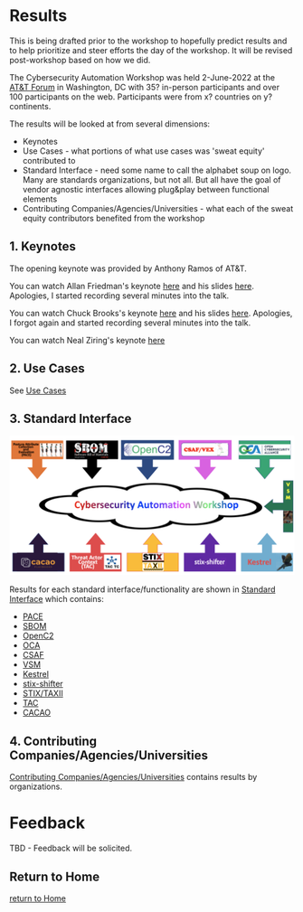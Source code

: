 # Results

This is being drafted prior to the workshop
to hopefully predict results and to help prioritize
and steer efforts the day of the workshop.
It will be revised post-workshop based on how we did.

The Cybersecurity Automation Workshop was held
2-June-2022 at the
[AT&T Forum](https://policyforum.att.com/att-forum/)
in Washington, DC with
35? in-person participants
and over 100 participants on the web.
Participants were from x? countries on y? continents.

The results will be looked at from several dimensions:
- Keynotes
- Use Cases - what portions of what use cases was 'sweat equity' contributed to
- Standard Interface - need some name to call the alphabet soup on logo. Many are standards organizations, but not all. But all have the goal of vendor agnostic interfaces allowing plug&play between functional elements
- Contributing Companies/Agencies/Universities - what each of the sweat equity contributors benefited from the workshop

## 1. Keynotes
The opening keynote was provided by Anthony Ramos of AT&T.

You can watch Allan Friedman's keynote
[here](https://youtu.be/8t_Pe7HaenA)
and his slides [here](./VexAutomationWorkshop.pptx).
Apologies, I started recording several minutes into the talk.

You can watch Chuck Brooks's keynote
[here](https://youtu.be/G5pvI8h3lRM)
and his slides [here](./AUTOMATIONWORKSHOP.pptx).
Apologies, I forgot again and started recording several minutes into the talk.

You can watch Neal Ziring's keynote
[here](https://youtu.be/cWL8wiSi-Rs)


## 2. Use Cases
See [Use Cases](./UseCases)

## 3. Standard Interface
![CAW logo](Images/caw_logo.png)

Results for each standard interface/functionality are shown in
[Standard Interface](./StandardInterface) which contains:
- [PACE](./PACE)
- [SBOM](./SBOM)
- [OpenC2](./OpenC2)
- [OCA](./OCA)
- [CSAF](./CSAF)
- [VSM](./VSM)
- [Kestrel](./Kestrel)
- [stix-shifter](./StixShifter)
- [STIX/TAXII](./StixTaxii)
- [TAC](./TAC)
- [CACAO](./CACAO)


## 4. Contributing Companies/Agencies/Universities
[Contributing Companies/Agencies/Universities](./Orgs)
contains results by organizations.

# Feedback
TBD - Feedback will be solicited.

## Return to Home
[return to Home](../index.md)
